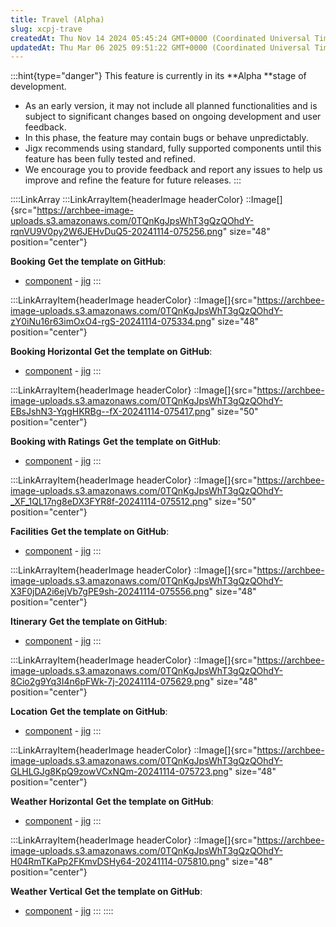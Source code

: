 ```yaml
---
title: Travel (Alpha)
slug: xcpj-trave
createdAt: Thu Nov 14 2024 05:45:24 GMT+0000 (Coordinated Universal Time)
updatedAt: Thu Mar 06 2025 09:51:22 GMT+0000 (Coordinated Universal Time)
---
```


:::hint{type="danger"}
This feature is currently in its **Alpha **stage of development.

- As an early version, it may not include all planned functionalities and is subject to significant changes based on ongoing development and user feedback.
- In this phase, the feature may contain bugs or behave unpredictably.
- Jigx recommends using standard, fully supported components until this feature has been fully tested and refined.
- We encourage you to provide feedback and report any issues to help us improve and refine the feature for future releases.
:::

::::LinkArray
:::LinkArrayItem{headerImage headerColor}
::Image[]{src="https://archbee-image-uploads.s3.amazonaws.com/0TQnKgJpsWhT3gQzQOhdY-rqnVU9V0py2W6JEHvDuQ5-20241114-075256.png" size="48" position="center"}

**Booking**
**Get the template on GitHub**:
- [component](https://github.com/jigx-com/jigx-samples/blob/main/quickstart/jigx-samples/components/templates/booking/booking-2.jigx)
\- [jig](https://github.com/jigx-com/jigx-samples/blob/d5eb38a64423482ed10703b0b2889709beee309c/quickstart/jigx-samples/jigs/custom-components/templates/booking/booking.jigx)
:::

:::LinkArrayItem{headerImage headerColor}
::Image[]{src="https://archbee-image-uploads.s3.amazonaws.com/0TQnKgJpsWhT3gQzQOhdY-zY0iNu16r63imOxO4-rgS-20241114-075334.png" size="48" position="center"}

**Booking Horizontal**
**Get the template on GitHub**:
- [component](https://github.com/jigx-com/jigx-samples/blob/main/quickstart/jigx-samples/components/templates/booking/hotel-list.jigx)
\- [jig](https://github.com/jigx-com/jigx-samples/blob/d5eb38a64423482ed10703b0b2889709beee309c/quickstart/jigx-samples/jigs/custom-components/templates/booking/booking-horizontal.jigx)
:::

:::LinkArrayItem{headerImage headerColor}
::Image[]{src="https://archbee-image-uploads.s3.amazonaws.com/0TQnKgJpsWhT3gQzQOhdY-EBsJshN3-YqgHKRBg--fX-20241114-075417.png" size="50" position="center"}

**Booking with Ratings**
**Get the template on GitHub**:
- [component](https://github.com/jigx-com/jigx-samples/blob/main/quickstart/jigx-samples/components/packages.jigx)
\- [jig](https://github.com/jigx-com/jigx-samples/blob/d5eb38a64423482ed10703b0b2889709beee309c/quickstart/jigx-samples/jigs/custom-components/templates/booking/booking-rating.jigx)
:::

:::LinkArrayItem{headerImage headerColor}
::Image[]{src="https://archbee-image-uploads.s3.amazonaws.com/0TQnKgJpsWhT3gQzQOhdY-_XF_1QL17ng8eDX3FYR8f-20241114-075512.png" size="50" position="center"}

**Facilities**
**Get the template on GitHub**:
- [component](https://github.com/jigx-com/jigx-samples/blob/main/quickstart/jigx-samples/components/templates/facilities/horizontal-facilities.jigx)
\- [jig](https://github.com/jigx-com/jigx-samples/blob/d5eb38a64423482ed10703b0b2889709beee309c/quickstart/jigx-samples/jigs/custom-components/templates/facilities/facilities.jigx)
:::

:::LinkArrayItem{headerImage headerColor}
::Image[]{src="https://archbee-image-uploads.s3.amazonaws.com/0TQnKgJpsWhT3gQzQOhdY-X3F0jDA2i6ejVb7gPE9sh-20241114-075556.png" size="48" position="center"}

**Itinerary**
**Get the template on GitHub**:
- [component](https://github.com/jigx-com/jigx-samples/blob/main/quickstart/jigx-samples/components/templates/itinerary/itinerary-day.jigx)
\- [jig](https://github.com/jigx-com/jigx-samples/blob/d5eb38a64423482ed10703b0b2889709beee309c/quickstart/jigx-samples/jigs/custom-components/templates/itinerary/itinerary.jigx)
:::

:::LinkArrayItem{headerImage headerColor}
::Image[]{src="https://archbee-image-uploads.s3.amazonaws.com/0TQnKgJpsWhT3gQzQOhdY-8Cio2g9Yq3I4n6pFWk-7j-20241114-075629.png" size="48" position="center"}

**Location**
**Get the template on GitHub**:
- [component](https://github.com/jigx-com/jigx-samples/blob/main/quickstart/jigx-samples/components/templates/location/location.jigx)
\- [jig](https://github.com/jigx-com/jigx-samples/blob/d5eb38a64423482ed10703b0b2889709beee309c/quickstart/jigx-samples/jigs/custom-components/templates/location/location.jigx)
:::

:::LinkArrayItem{headerImage headerColor}
::Image[]{src="https://archbee-image-uploads.s3.amazonaws.com/0TQnKgJpsWhT3gQzQOhdY-GLHLGJg8KpQ9zowVCxNQm-20241114-075723.png" size="48" position="center"}

**Weather Horizontal**
**Get the template on GitHub**:
- [component](https://github.com/jigx-com/jigx-samples/blob/main/quickstart/jigx-samples/components/templates/weather/forecast.jigx)
\- [jig](https://github.com/jigx-com/jigx-samples/blob/d5eb38a64423482ed10703b0b2889709beee309c/quickstart/jigx-samples/jigs/custom-components/templates/weather/weather.jigx)
:::

:::LinkArrayItem{headerImage headerColor}
::Image[]{src="https://archbee-image-uploads.s3.amazonaws.com/0TQnKgJpsWhT3gQzQOhdY-H04RmTKaPp2FKmvDSHy64-20241114-075810.png" size="48" position="center"}

**Weather Vertical**
**Get the template on GitHub**:
- [component](https://github.com/jigx-com/jigx-samples/blob/main/quickstart/jigx-samples/components/templates/weather/forecast-2.jigx)
\- [jig](https://github.com/jigx-com/jigx-samples/blob/d5eb38a64423482ed10703b0b2889709beee309c/quickstart/jigx-samples/jigs/custom-components/templates/weather/weather1.jigx)
:::
::::

